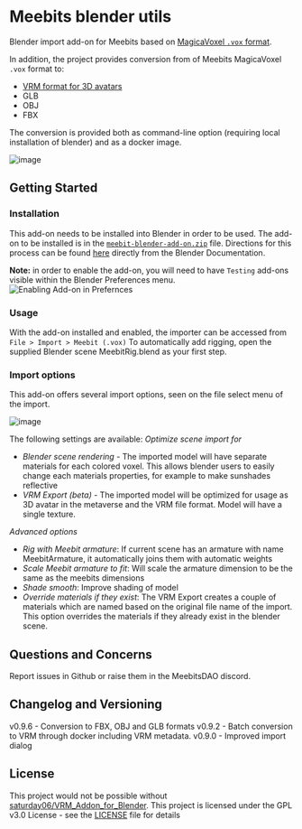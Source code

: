 # Meebits blender utils
Blender import add-on for Meebits based on [MagicaVoxel `.vox` format](https://github.com/ephtracy/voxel-model/blob/master/MagicaVoxel-file-format-vox.txt).

In addition, the project provides conversion from of Meebits MagicaVoxel `.vox` format to:
- [VRM format for 3D avatars](https://github.com/vrm-c/vrm-specification/tree/master/specification/VRMC_vrm-1.0_draft)
- GLB
- OBJ
- FBX
 
The conversion is provided both as command-line option (requiring local installation of blender) and as a docker image.

![image](https://user-images.githubusercontent.com/1133607/118240998-ea5fa780-b49b-11eb-8090-6e48640d2211.png)

## Getting Started

### Installation

This add-on needs to be installed into Blender in order to be used.
The add-on to be installed is in the [`meebit-blender-add-on.zip`](meebit-blender-add-on.zip) file.
Directions for this process can be found [here](https://docs.blender.org/manual/en/latest/editors/preferences/addons.html#rd-party-add-ons) directly from the Blender Documentation.

**Note:** in order to enable the add-on, you will need to have `Testing` add-ons visible within the Blender Preferences menu.
![Enabling Add-on in Prefernces](https://user-images.githubusercontent.com/1133607/118412639-6411b400-b69b-11eb-9e1a-042ba46d388c.png)

### Usage
With the add-on installed and enabled, the importer can be accessed from `File > Import > Meebit (.vox)`
To automatically add rigging, open the supplied Blender scene MeebitRig.blend as your first step.

### Import options
This add-on offers several import options, seen on the file select menu of the import.


![image](https://user-images.githubusercontent.com/1133607/119262939-4aadc200-bbdd-11eb-8ad7-f684d8dda422.png)

The following settings are available:
*Optimize scene import for*
- *Blender scene rendering* - The imported model will have separate materials for each colored voxel. This allows blender users to easily change each materials properties, for example to make sunshades reflective
- *VRM Export (beta)* - The imported model will be optimized for usage as 3D avatar in the metaverse and the VRM file format. Model will have a single texture.

*Advanced options* 
- *Rig with Meebit armature*: If current scene has an armature with name MeebitArmature, it automatically joins them with automatic weights
- *Scale Meebit armature to fit*: Will scale the armature dimension to be the same as the meebits dimensions
- *Shade smooth*: Improve shading of model
- *Override materials if they exist*: The VRM Export creates a couple of materials which are named based on the original file name of the import. This option overrides the materials if they already exist in the blender scene.

## Questions and Concerns
Report issues in Github or raise them in the MeebitsDAO discord.

## Changelog and Versioning
v0.9.6 - Conversion to FBX, OBJ and GLB formats
v0.9.2 - Batch conversion to VRM through docker including VRM metadata.
v0.9.0 - Improved import dialog

## License
This project would not be possible without [saturday06/VRM_Addon_for_Blender](https://github.com/saturday06/VRM_Addon_for_Blender/).
This project is licensed under the GPL v3.0 License - see the [LICENSE](LICENSE) file for details
